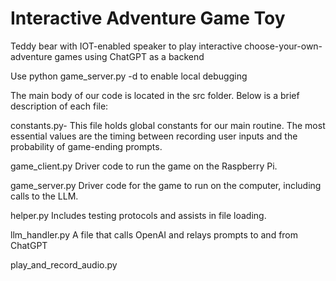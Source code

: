 
# Interactive Adventure Game Toy

Teddy bear with IOT-enabled speaker to play interactive choose-your-own-adventure games
using ChatGPT as a backend

Use python game_server.py -d to enable local debugging

The main body of our code is located in the src folder. Below is a brief description of each file:

constants.py-
  This file holds global constants for our main routine. The most essential values are the timing between recording user inputs and the probability of game-ending prompts. 

game_client.py
  Driver code to run the game on the Raspberry Pi. 

game_server.py
  Driver code for the game to run on the computer, including calls to the LLM.

helper.py
  Includes testing protocols and assists in file loading.

llm_handler.py
  A file that calls OpenAI and relays prompts to and from ChatGPT

play_and_record_audio.py
  

